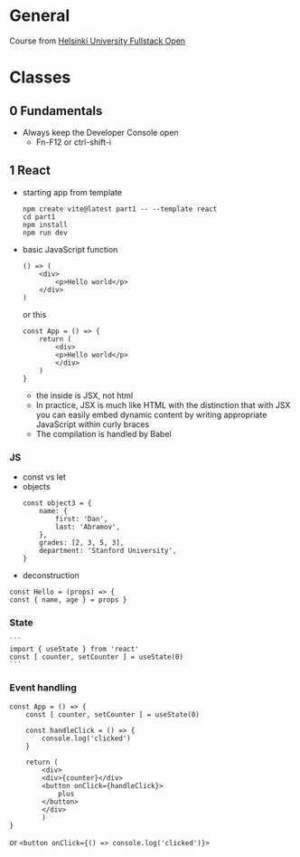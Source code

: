 # General
Course from [Helsinki University Fullstack Open](https://fullstackopen.com/en/)

# Classes
## 0 Fundamentals
- Always keep the Developer Console open
  - Fn-F12 or ctrl-shift-i
## 1 React
- starting app from template
    ```
    npm create vite@latest part1 -- --template react
    cd part1
    npm install
    npm run dev
    ```
- basic JavaScript function
    ```
    () => (
        <div>
            <p>Hello world</p>
        </div>
    )
    ```
    or this
    ```
    const App = () => {
        return (
            <div>
            <p>Hello world</p>
            </div>
        )
    }
    ```
  - the inside is JSX, not html
  - In practice, JSX is much like HTML with the distinction that with JSX you can easily embed dynamic content by writing appropriate JavaScript within curly braces
  - The compilation is handled by Babel
### JS
- const vs let
- objects
    ```
    const object3 = {
        name: {
            first: 'Dan',
            last: 'Abramov',
        },
        grades: [2, 3, 5, 3],
        department: 'Stanford University',
    }
    ```
-  deconstruction
  ```
  const Hello = (props) => {
  const { name, age } = props }
  ```
### State
    ```
    import { useState } from 'react'
    const [ counter, setCounter ] = useState(0)
    ```
### Event handling
    const App = () => {
        const [ counter, setCounter ] = useState(0)

        const handleClick = () => {
            console.log('clicked')
        }

        return (
            <div>
            <div>{counter}</div>
            <button onClick={handleClick}>
                plus
            </button>
            </div>
            )
    }
or
    ```
    <button onClick={() => console.log('clicked')}>
    ```
